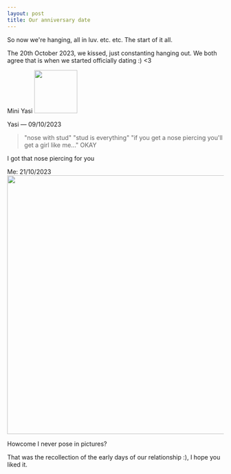 ```yaml
---
layout: post
title: Our anniversary date
---
```


So now we're hanging, all in luv. etc. etc. The start of it all.

The 20th October 2023, we kissed, just constanting hanging out. We both agree that is when we started officially dating :) <3

Mini Yasi
<img src="{{ site.baseurl }}/img/IMG_3341.JPG" style="width: auto; height: 100px;">

Yasi — 09/10/2023
> "nose with stud"
> "stud is everything"
> "if you get a nose piercing you'll get a girl like me..." OKAY

I got that nose piercing for you

Me: 21/10/2023
<img src="{{ site.baseurl }}/img/IMG_E3281.JPG" style="width: 600px; height: auto;">

Howcome I never pose in pictures?

That was the recollection of the early days of our relationship :), I hope you liked it.